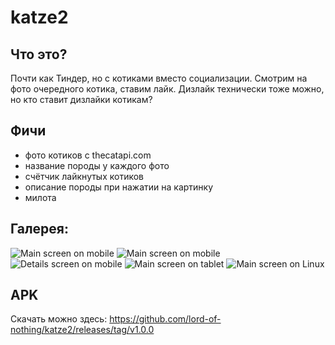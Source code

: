 # katze2

## Что это?
Почти как Тиндер, но с котиками вместо социализации. Смотрим на фото очередного котика, ставим лайк. Дизлайк технически тоже можно, но кто ставит дизлайки котикам?

## Фичи
- фото котиков с thecatapi.com
- название породы у каждого фото
- счётчик лайкнутых котиков
- описание породы при нажатии на картинку
- милота

## Галерея:
![Main screen on mobile](screenshots/android_portrait_main1.jpg)
![Main screen on mobile](screenshots/android_portrait_main2.jpg)
![Details screen on mobile](screenshots/android_portrait_detail.jpg)
![Main screen on tablet](screenshots/android_tablet.jpg)
![Main screen on Linux](screenshots/linux.png)

## APK
Скачать можно здесь: https://github.com/lord-of-nothing/katze2/releases/tag/v1.0.0